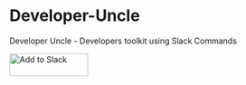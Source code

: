 # Developer-Uncle
Developer Uncle - Developers toolkit using Slack Commands


<a href="https://slack.com/oauth/authorize?scope=commands&client_id=120659136419.121868486755"><img alt="Add to Slack" height="40" width="139" src="https://platform.slack-edge.com/img/add_to_slack.png" srcset="https://platform.slack-edge.com/img/add_to_slack.png 1x, https://platform.slack-edge.com/img/add_to_slack@2x.png 2x" /></a>
